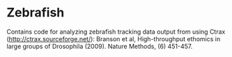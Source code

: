 # Zebrafish
Contains code for analyzing zebrafish tracking data output from using 
Ctrax (http://ctrax.sourceforge.net/):
Branson et al, High-throughput ethomics in large groups of Drosophila 
(2009). Nature Methods, (6) 451-457.

